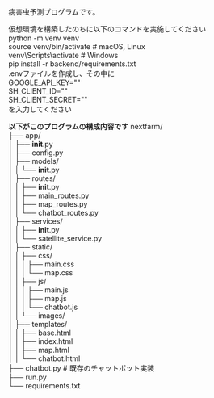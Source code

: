 病害虫予測プログラムです。<br>

仮想環境を構築したのちに以下のコマンドを実施してください<br>
python -m venv venv <br>
source venv/bin/activate # macOS, Linux <br>
venv\Scripts\activate # Windows <br>
pip install -r backend/requirements.txt <br>
.envファイルを作成し、その中に <br>
GOOGLE_API_KEY="" <br>
SH_CLIENT_ID="" <br>
SH_CLIENT_SECRET="" <br>
を入力してください

**以下がこのプログラムの構成内容です**
nextfarm/<br>
├── app/<br>
│   ├── __init__.py<br>
│   ├── config.py<br>
│   ├── models/<br>
│   │   └── __init__.py<br>
│   ├── routes/<br>
│   │   ├── __init__.py<br>
│   │   ├── main_routes.py<br>
│   │   ├── map_routes.py<br>
│   │   └── chatbot_routes.py<br>
│   ├── services/<br>
│   │   ├── __init__.py<br>
│   │   └── satellite_service.py<br>
│   ├── static/<br>
│   │   ├── css/<br>
│   │   │   ├── main.css<br>
│   │   │   └── map.css<br>
│   │   ├── js/<br>
│   │   │   ├── main.js<br>
│   │   │   ├── map.js<br>
│   │   │   └── chatbot.js<br>
│   │   └── images/<br>
│   ├── templates/<br>
│   │   ├── base.html<br>
│   │   ├── index.html<br>
│   │   ├── map.html<br>
│   │   └── chatbot.html<br>
├── chatbot.py  # 既存のチャットボット実装<br>
├── run.py<br>
└── requirements.txt<br>
